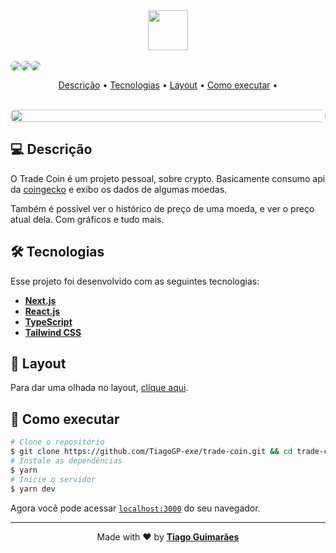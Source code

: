 <div align="center">
  <a href="https://trade-coin.vercel.app/">
  <img height="64px" src="https://cdn.discordapp.com/attachments/437386668756959245/963626271655481384/trade-coin.png"/>
  </a>
</div>

<br>

<div style="display: flex; width: 100%; bavkground: #ccc; g" align="center" >
  <img style="border-radius: 8px;" src="https://img.shields.io/badge/React-20232A?style=for-the-badge&logo=react&logoColor=61DAFB"/>
  <img style="border-radius: 8px;" src="https://img.shields.io/badge/TypeScript-007ACC?style=for-the-badge&logo=typescript&logoColor=white"/>
  <img style="border-radius: 8px;" src="https://img.shields.io/badge/Tailwind_CSS-38B2AC?style=for-the-badge&logo=tailwind-css&logoColor=white"/>
</div>

<p align="center">
  <a href="#-descrição">Descrição</a> •
  <a href="#-tecnologias">Tecnologias</a> •
  <a href="#-layout">Layout</a> •
  <a href="#-Como-executar">Como executar</a> •
</p>

<br>

<div style="display: flex;" align="center" >
  <img style="border-radius: 8px; max-height: 400px; max-width: 700px;" src="https://cdn.discordapp.com/attachments/437386668756959245/963624978408939560/tradecoin-1.gif"  width="100%" height="100%" />
</div>

## 💻 Descrição

O Trade Coin é um projeto pessoal, sobre crypto. Basicamente consumo api da [coingecko](https://www.coingecko.com/en/api/documentation) e exibo os dados de algumas moedas.

Também é possível ver o histórico de preço de uma moeda, e ver o preço atual dela. Com gráficos e tudo mais.

## 🛠 Tecnologias

Esse projeto foi desenvolvido com as seguintes tecnologias:

- [**Next.js**](https://nextjs.org/)
- [**React.js**](https://reactjs.org)
- [**TypeScript**](https://www.typescriptlang.org/)
- [**Tailwind CSS**](https://tailwindcss.com/)

## 🔖 Layout

Para dar uma olhada no layout, [clique aqui](https://www.figma.com/file/j7vob4OeBgRBZJFXjR9f3d/TradeCoin?node-id=301%3A288).

## 🚀 Como executar

```bash
# Clone o repositório
$ git clone https://github.com/TiagoGP-exe/trade-coin.git && cd trade-coin
# Instale as dependências
$ yarn
# Inicie o servidor
$ yarn dev
```

Agora você pode acessar [`localhost:3000`](http://localhost:3000) do seu navegador.

---

<p align="center">Made with ❤️ by <a href="https://github.com/TiagoGP-exe"><b>Tiago Guimarães </b></a></p>
